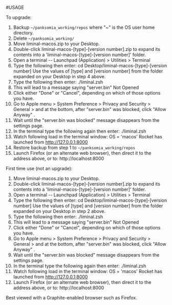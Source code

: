 #USAGE

To upgrade:

1. Backup `~/panksomia_working/repos` where "~" is the OS user home directory.
2. Delete `~/panksomia_working/`
3. Move liminal-macos.zip to your Desktop.
4. Double-click liminal-macos-[type]-[version number].zip to expand its contents into a 'liminal-macos-[type]-[version number]' folder.
5. Open a terminal -- Launchpad (Application) > Utilities > Terminal
6. Type the following then enter:
     cd Desktop/liminal-macos-[type]-[version number]
          Use the values of [type] and [version number] from the folder expanded on your Desktop in step 4 above.
7. Type the following then enter:
     ./liminal.zsh
8. This will lead to a message saying "server.bin" Not Opened
9. Click either "Done" or "Cancel", depending on which of those options you have.
10. Go to Apple menu > System Preference >  Privacy and Security > General > and at the bottom, after "server.bin" was blocked, click "Allow Anyway" .
11. Wait until the "server.bin was blocked" message disappears from the settings page.
12. In the terminal type the following again then enter:
     ./liminal.zsh
13. Watch following load in the terminal window:
     OS = 'macos'
     Rocket has launched from http://127.0.0.1:8000
14. Restore backup from step 1 to `~/panksomia_working/repos`
15. Launch Firefox (or an alternate web browser), then direct it to the address above, or to:
     http://localhost:8000

First time use (not an upgrade):

1. Move liminal-macos.zip to your Desktop.
2. Double-click liminal-macos-[type]-[version number].zip to expand its contents into a 'liminal-macos-[type]-[version number]' folder.
3. Open a terminal -- Launchpad (Application) > Utilities > Terminal
4. Type the following then enter:
     cd Desktop/liminal-macos-[type]-[version number]
          Use the values of [type] and [version number] from the folder expanded on your Desktop in step 2 above.
5. Type the following then enter:
     ./liminal.zsh
6. This will lead to a message saying "server.bin" Not Opened
7. Click either "Done" or "Cancel", depending on which of those options you have.
8. Go to Apple menu > System Preference >  Privacy and Security > General > and at the bottom, after "server.bin" was blocked, click "Allow Anyway" .
9. Wait until the "server.bin was blocked" message disappears from the settings page.
10. In the terminal type the following again then enter:
     ./liminal.zsh
11. Watch following load in the terminal window:
     OS = 'macos'
     Rocket has launched from http://127.0.0.1:8000
12. Launch Firefox (or an alternate web browser), then direct it to the address above, or to:
     http://localhost:8000

Best viewed with a Graphite-enabled browser such as Firefox.